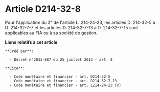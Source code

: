 # Article D214-32-8

Pour l'application du 2° de l'article L. 214-24-23, les articles D. 214-32-5 à D. 214-32-7-7 et les articles D. 214-32-7-13 à
D. 214-32-7-15 sont applicables au FIA ou à sa société de gestion.

**Liens relatifs à cet article**

	**Créé par**:

	  - Décret n°2013-687 du 25 juillet 2013 - art. 8

	**Cite**:

	  - Code monétaire et financier - art. D214-32-5
	  - Code monétaire et financier - art. D214-32-7-13
	  - Code monétaire et financier - art. L214-24-23 (V)
